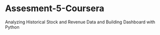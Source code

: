 # Assesment-5-Coursera
Analyzing Historical Stock and Revenue Data and Building Dashboard with Python
